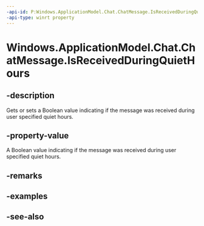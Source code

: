 ```yaml
---
-api-id: P:Windows.ApplicationModel.Chat.ChatMessage.IsReceivedDuringQuietHours
-api-type: winrt property
---
```


<!-- Property syntax
public bool IsReceivedDuringQuietHours { get;  set; }
-->

# Windows.ApplicationModel.Chat.ChatMessage.IsReceivedDuringQuietHours

## -description
Gets or sets a Boolean value indicating if the message was received during user specified quiet hours.

## -property-value
A Boolean value indicating if the message was received during user specified quiet hours.

## -remarks

## -examples

## -see-also
